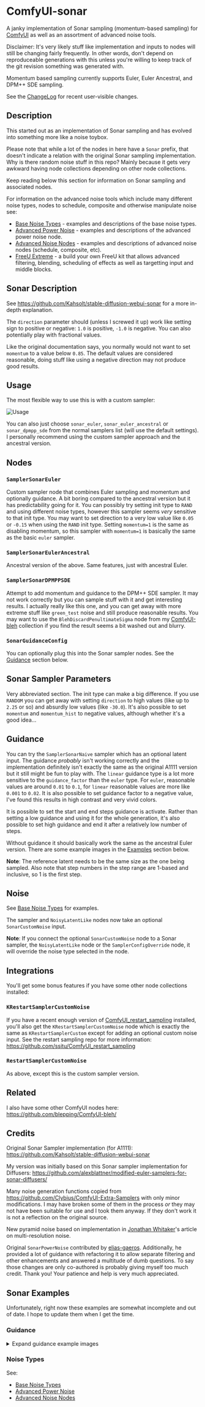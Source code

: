 # ComfyUI-sonar

A janky implementation of Sonar sampling (momentum-based sampling) for [ComfyUI](https://github.com/comfyanonymous/ComfyUI) as well as an assortment of advanced noise tools.

Disclaimer: It's very likely stuff like implementation and inputs to nodes will still be changing fairly frequently. In other words, don't depend on reproduceable generations with this unless you're willing to keep track of the git revision something was generated with.

Momentum based sampling currently supports Euler, Euler Ancestral, and DPM++ SDE sampling.

See the [ChangeLog](changelog.md) for recent user-visible changes.

## Description

This started out as an implementation of Sonar sampling and has evolved into something more like a noise toybox.

Please note that while a lot of the nodes in here have a `Sonar` prefix, that doesn't indicate a relation with
the original Sonar sampling implementation. Why is there random noise stuff in this repo? Mainly because it gets
very awkward having node collections depending on other node collections.

Keep reading below this section for information on Sonar sampling and associated nodes.

For information on the advanced noise tools which include many different noise types, nodes to schedule,
composite and otherwise manipulate noise see:

* [Base Noise Types](docs/base_noise_types.md) - examples and descriptions of the base noise types.
* [Advanced Power Noise](docs/advanced_power_noise.md) - examples and descriptions of the advanced power noise node.
* [Advanced Noise Nodes](docs/advanced_noise_nodes.md) - examples and descriptions of advanced noise nodes (schedule, composite, etc).
* [FreeU Extreme](docs/frux.md) - a build your own FreeU kit that allows advanced filtering, blending, scheduling of effects as well as targetting input and middle blocks.

## Sonar Description

See https://github.com/Kahsolt/stable-diffusion-webui-sonar for a more in-depth explanation.

The `direction` parameter should (unless I screwed it up) work like setting sign to positive or negative: `1.0` is positive, `-1.0` is negative. You can also potentially play with fractional values.

Like the original documentation says, you normally would not want to set `momentum` to a value below `0.85`. The default values are considered reasonable, doing stuff like using a negative direction may not produce good results.

## Usage

The most flexible way to use this is with a custom sampler:

![Usage](assets/example_images/custom_sampler_usage.png)

You can also just choose `sonar_euler`, `sonar_euler_ancestral` or `sonar_dpmpp_sde` from the normal samplers list (will use the default settings). I personally recommend using the custom sampler approach and the ancestral version.

## Nodes

### `SamplerSonarEuler`

Custom sampler node that combines Euler sampling and momentum and optionally guidance. A bit boring compared to the ancestral version but it has predictability going for it. You can possibly try setting init type to `RAND` and using different noise types, however this sampler seems _very_ sensitive to that init type. You may want to set direction to a very low value like `0.05` or `-0.15` when using the `RAND` init type. Setting `momentum=1` is the same as disabling momentum, so this sampler with `momentum=1` is basically the same as the basic `euler` sampler.

### `SamplerSonarEulerAncestral`

Ancestral version of the above. Same features, just with ancestral Euler.

### `SamplerSonarDPMPPSDE`

Attempt to add momentum and guidance to the DPM++ SDE sampler. It may not work correctly but you can sample stuff with it and get interesting results. I actually really like this one, and you can get away with more extreme stuff like `green_test` noise and still produce reasonable results. You may want to use the `BlehDiscardPenultimateSigma` node from my [ComfyUI-bleh](https://github.com/blepping/ComfyUI-bleh) collection if you find the result seems a bit washed out and blurry.

### `SonarGuidanceConfig`

You can optionally plug this into the Sonar sampler nodes. See the [Guidance](#guidance) section below.

## Sonar Sampler Parameters

Very abbreviated section. The init type can make a big difference. If you use `RANDOM` you can get away with setting `direction` to high values (like up to `2.25` or so) and absurdly low values (like `-30.0`). It's also possible to set `momentum` and `momentum_hist` to negative values, although whether it's a good idea...

## Guidance

You can try the `SamplerSonarNaive` sampler which has an optional latent input. The guidance _probably_ isn't working correctly and the implementation definitely isn't exactly the same as the original A1111 version but it still might be fun to play with. The `linear` guidance type is a lot more sensitive to the `guidance_factor` than the `euler` type. For `euler`, reasonable values are around `0.01` to `0.1`, for `linear` reasonable values are more like `0.001` to `0.02`. It is also possible to set guidance factor to a negative value, I've found this results in high contrast and very vivid colors.

It is possible to set the start and end steps guidance is activate. Rather than setting a low guidance and using it for the whole generation, it's also possible to set high guidance and end it after a relatively low number of steps.

Without guidance it should basically work the same as the ancestral Euler version. There are some example images in the [Examples](#examples) section below.

**Note**: The reference latent needs to be the same size as the one being sampled. Also note that step numbers in the step range are 1-based and inclusive, so 1 is the first step.

## Noise

See [Base Noise Types](docs/base_noise_types.md) for examples.

The sampler and `NoisyLatentLike` nodes now take an optional `SonarCustomNoise` input.

**Note**: If you connect the optional `SonarCustomNoise` node to a Sonar sampler, the `NoisyLatentLike` node or the `SamplerConfigOverride` node, it will override the noise type selected in the node.

## Integrations

You'll get some bonus features if you have some other node collections installed:

### `KRestartSamplerCustomNoise`

If you have a recent enough version of [ComfyUI_restart_sampling](https://github.com/ssitu/ComfyUI_restart_sampling/)
installed, you'll also get the `KRestartSamplerCustomNoise` node which is exactly the same as `KRestartSamplerCustom`
except for adding an optional custom noise input.
See the restart sampling repo for more information: https://github.com/ssitu/ComfyUI_restart_sampling

### `RestartSamplerCustomNoise`

As above, except this is the custom sampler version.

## Related

I also have some other ComfyUI nodes here: https://github.com/blepping/ComfyUI-bleh/

## Credits

Original Sonar Sampler implementation (for A1111): https://github.com/Kahsolt/stable-diffusion-webui-sonar

My version was initially based on this Sonar sampler implementation for Diffusers: https://github.com/alexblattner/modified-euler-samplers-for-sonar-diffusers/

Many noise generation functions copied from https://github.com/Clybius/ComfyUI-Extra-Samplers with only minor modifications. I may have broken some of them in the process _or_ they may not have been suitable for use and I took them anyway. If they don't work it is not a reflection on the original source.

New pyramid noise based on implementation in [Jonathan Whitaker](https://wandb.ai/johnowhitaker/multires_noise/reports/Multi-Resolution-Noise-for-Diffusion-Model-Training--VmlldzozNjYyOTU2)'s article on multi-resolution noise.

Original `SonarPowerNoise` contributed by [elias-gaeros](https://github.com/elias-gaeros/). Additionally, he provided a lot of guidance with refactoring it to allow separate filtering and other enhancements and answered a multitude of dumb questions. To say those changes are only co-authored is probably giving myself too much credit. Thank you! Your patience and help is very much appreciated.

## Sonar Examples

Unfortunately, right now these examples are somewhat incomplete and out of date. I hope to update them when I get the time.

### Guidance

<details>
<summary>Expand guidance example images</summary>

#### Positive

Using the `linear` guidance type and `guidance_factor=0.02`. The reference image was a red and blue checkboard pattern.

![Positive](assets/example_images/guidance/guidance_linear_pos.png)

#### Negative

Using the `linear` guidance type and `guidance_factor=-0.015`. The reference image was a red and blue checkboard pattern.

![Positive](assets/example_images/guidance/guidance_linear_neg.png)

</details>

### Noise Types

See:

* [Base Noise Types](docs/base_noise_types.md)
* [Advanced Power Noise](docs/advanced_power_noise.md)
* [Advanced Noise Nodes](docs/advanced_noise_nodes.md)
